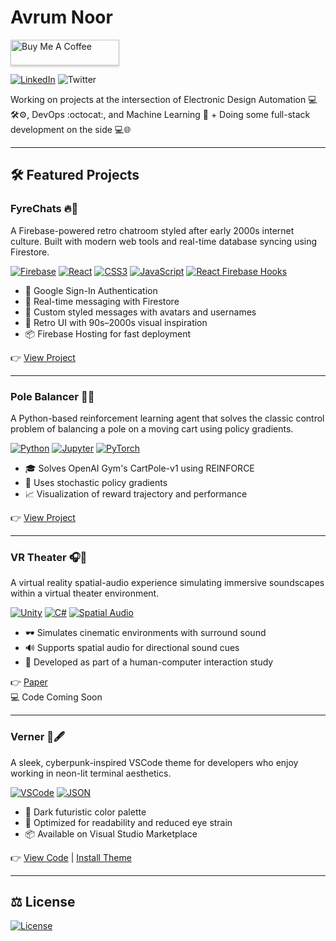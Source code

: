 # Avrum Noor

<a href="https://www.buymeacoffee.com/avrumnoor" target="_blank"><img src="https://cdn.buymeacoffee.com/buttons/v2/default-blue.png" alt="Buy Me A Coffee" style="height: 41px !important;width: 174px !important;box-shadow: 0px 3px 2px 0px rgba(190, 190, 190, 0.5) !important;-webkit-box-shadow: 0px 3px 2px 0px rgba(190, 190, 190, 0.5) !important;"></a>

[![LinkedIn](https://img.shields.io/badge/linkedin-%230077B5.svg?style=social&logo=linkedin)](https://www.linkedin.com/in/avrumnoor/) ![Twitter](https://img.shields.io/twitter/follow/avrumnoor?style=social)

Working on projects at the intersection of Electronic Design Automation 💻🛠️⚙️, DevOps :octocat:, and Machine Learning :robot: + Doing some full-stack development on the side 💻🌐

---

## 🛠 Featured Projects

### FyreChats 🔥💬  
A Firebase-powered retro chatroom styled after early 2000s internet culture. Built with modern web tools and real-time database syncing using Firestore.

[![Firebase](https://img.shields.io/badge/Firebase-FFCA28?style=for-the-badge&logo=firebase&logoColor=black)](https://firebase.google.com/)
[![React](https://img.shields.io/badge/React-20232A?style=for-the-badge&logo=react&logoColor=61DAFB)](https://reactjs.org/)
[![CSS3](https://img.shields.io/badge/CSS3-1572B6?style=for-the-badge&logo=css3&logoColor=white)](https://developer.mozilla.org/en-US/docs/Web/CSS)
[![JavaScript](https://img.shields.io/badge/JavaScript-F7DF1E?style=for-the-badge&logo=javascript&logoColor=black)](https://developer.mozilla.org/en-US/docs/Web/JavaScript)
[![React Firebase Hooks](https://img.shields.io/badge/React--Firebase--Hooks-FF6F00?style=for-the-badge&logo=firebase&logoColor=white)](https://github.com/csfrequency/react-firebase-hooks)

- 🔐 Google Sign-In Authentication  
- 🔁 Real-time messaging with Firestore  
- 💬 Custom styled messages with avatars and usernames  
- 🎨 Retro UI with 90s–2000s visual inspiration  
- 📦 Firebase Hosting for fast deployment  

👉 [View Project](https://github.com/avrumnoor/fyrechat)

---

### Pole Balancer 🎯🧠  
A Python-based reinforcement learning agent that solves the classic control problem of balancing a pole on a moving cart using policy gradients.

[![Python](https://img.shields.io/badge/Python-3670A0?style=for-the-badge&logo=python&logoColor=ffdd54)](https://python.org)
[![Jupyter](https://img.shields.io/badge/Jupyter-F37626?style=for-the-badge&logo=jupyter&logoColor=white)](https://jupyter.org)
[![PyTorch](https://img.shields.io/badge/PyTorch-EE4C2C?style=for-the-badge&logo=pytorch&logoColor=white)](https://pytorch.org)

- 🎓 Solves OpenAI Gym's CartPole-v1 using REINFORCE  
- 🧠 Uses stochastic policy gradients  
- 📈 Visualization of reward trajectory and performance  

👉 [View Project](https://github.com/avrumnoor/pole-balancer)

---

### VR Theater 🎧🎥  
A virtual reality spatial-audio experience simulating immersive soundscapes within a virtual theater environment.

[![Unity](https://img.shields.io/badge/Unity-000000?style=for-the-badge&logo=unity&logoColor=white)](https://unity.com/)
[![C#](https://img.shields.io/badge/C%23-239120?style=for-the-badge&logo=c-sharp&logoColor=white)](https://learn.microsoft.com/en-us/dotnet/csharp/)
[![Spatial Audio](https://img.shields.io/badge/3D%20Audio-FF6F00?style=for-the-badge)]()

- 🕶️ Simulates cinematic environments with surround sound  
- 🔊 Supports spatial audio for directional sound cues  
- 📄 Developed as part of a human-computer interaction study  

👉 [Paper](https://drive.google.com/file/d/1zCvvWg_8MKjw7BfBNh_JYcbAwknJYuVa/view?usp=sharing)  
💻 Code Coming Soon

---

### Verner 🌌🖋️  
A sleek, cyberpunk-inspired VSCode theme for developers who enjoy working in neon-lit terminal aesthetics.

[![VSCode](https://img.shields.io/badge/VSCode-007ACC?style=for-the-badge&logo=visual-studio-code&logoColor=white)](https://code.visualstudio.com/)
[![JSON](https://img.shields.io/badge/JSON-000000?style=for-the-badge&logo=json&logoColor=white)](https://www.json.org/)

- 🎨 Dark futuristic color palette  
- 🧠 Optimized for readability and reduced eye strain  
- 📦 Available on Visual Studio Marketplace  

👉 [View Code](https://github.com/avrumnoor/Verner) | [Install Theme](https://marketplace.visualstudio.com/items?itemName=avrumnoor.verner)

---

## ⚖️ License

[![License](https://img.shields.io/github/license/avrumnoor/Avrumnoor)](./LICENSE.md)
